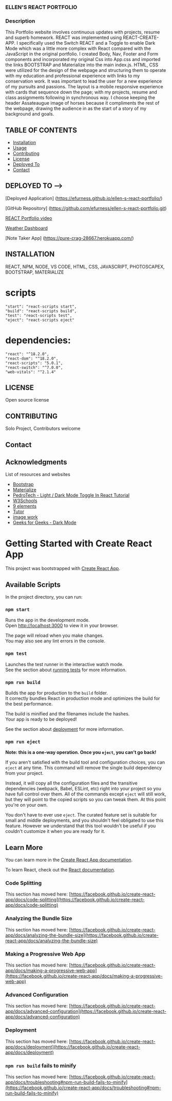 ### ELLEN'S REACT PORTFOLIO

### Description 

This Portfolio website involves continuous updates with projects, resume and superb homework.  REACT was implemented using REACT-CREATE-APP.  I specifically used the Switch REACT and a Toggle to enable Dark Mode which was a little more complex with React compared with the JavaScript in the original portfolio.  I created Body, Nav, Footer and Form components and incorporated my original Css into App.css and imported the links BOOTSTRAP and Materialize into the main index.js. HTML, CSS were utilized for the design of the webpage and structuring them to operate with my education and professional experience with links to my conservation work.  It was important to lead the user for a new experience of my pursuits and passions.  The layout is a mobile responsive experience with cards that sequence down the page; with my projects, resume and class assignments following in synchronous way.  I choose keeping the header Assateaugue image of horses because it compliments the rest of the webpage, drawing the audience in as the start of a story of my background and goals.  

## TABLE OF CONTENTS 

  - [Installation](#installation)
  - [Usage](#usage)
  - [Contributing](#contributing)
  - [License](#license)
  - [Deployed To ](#deployed-to)
  - [Contact](#contact)

## DEPLOYED TO -->

[Deployed Application] (https://efurness.github.io/ellen-s-react-portfolio/)

[GitHub Repository] (https://github.com/efurness/ellen-s-react-portfolio.git)

[REACT Portfolio video](https://drive.google.com/file/d/1liT3HqmMf0d80cbPE2mo1DH5v5gsT30y/view) 

[Weather Dashboard](assets/images/weather.png) 

[Note Taker App] (https://pure-crag-28667.herokuapp.com/)


## INSTALLATION 

REACT, NPM, NODE, VS CODE, HTML, CSS, JAVASCRIPT, PHOTOSCAPEX, BOOTSTRAP, MATERIALIZE

# scripts
    "start": "react-scripts start",
    "build": "react-scripts build",
    "test": "react-scripts test",
    "eject": "react-scripts eject"
# dependencies:
    "react": "^18.2.0",
    "react-dom": "^18.2.0",
    "react-scripts": "5.0.1",
    "react-switch": "^7.0.0",
    "web-vitals": "^2.1.4"

## LICENSE 

Open source license

## CONTRIBUTING 

Solo Project, Contributors welcome

## Contact

<!-- * For additional help or questions about collaboration, please reach out to [Ellen.Furness@du.edu] -->

<!-- * Follow me on Github at [efurness](http://github.com/efurness) -->

## Acknowledgments

List of resources and websites

* [Bootstrap](https://getbootstrap.com/)
* [Materialize](https://materializecss.com/)
* [PedroTech - Light / Dark Mode Toggle In React Tutorial ](https://youtu.be/VzF2iTTc0MA)
* [W3Schools](https://www.w3schools.com/)
* [9 elements](https://9elements.com/)
* [Tutor](https://bootcampspot.com/)
* [image work](https://photoscapex.com/)
* [Geeks for Geeks - Dark Mode](https://www.geeksforgeeks.org/)


# Getting Started with Create React App

This project was bootstrapped with [Create React App](https://github.com/facebook/create-react-app).

## Available Scripts

In the project directory, you can run:

### `npm start`

Runs the app in the development mode.\
Open [http://localhost:3000](http://localhost:3000) to view it in your browser.

The page will reload when you make changes.\
You may also see any lint errors in the console.

### `npm test`

Launches the test runner in the interactive watch mode.\
See the section about [running tests](https://facebook.github.io/create-react-app/docs/running-tests) for more information.

### `npm run build`

Builds the app for production to the `build` folder.\
It correctly bundles React in production mode and optimizes the build for the best performance.

The build is minified and the filenames include the hashes.\
Your app is ready to be deployed!

See the section about [deployment](https://facebook.github.io/create-react-app/docs/deployment) for more information.

### `npm run eject`

**Note: this is a one-way operation. Once you `eject`, you can't go back!**

If you aren't satisfied with the build tool and configuration choices, you can `eject` at any time. This command will remove the single build dependency from your project.

Instead, it will copy all the configuration files and the transitive dependencies (webpack, Babel, ESLint, etc) right into your project so you have full control over them. All of the commands except `eject` will still work, but they will point to the copied scripts so you can tweak them. At this point you're on your own.

You don't have to ever use `eject`. The curated feature set is suitable for small and middle deployments, and you shouldn't feel obligated to use this feature. However we understand that this tool wouldn't be useful if you couldn't customize it when you are ready for it.

## Learn More

You can learn more in the [Create React App documentation](https://facebook.github.io/create-react-app/docs/getting-started).

To learn React, check out the [React documentation](https://reactjs.org/).

### Code Splitting

This section has moved here: [https://facebook.github.io/create-react-app/docs/code-splitting](https://facebook.github.io/create-react-app/docs/code-splitting)

### Analyzing the Bundle Size

This section has moved here: [https://facebook.github.io/create-react-app/docs/analyzing-the-bundle-size](https://facebook.github.io/create-react-app/docs/analyzing-the-bundle-size)

### Making a Progressive Web App

This section has moved here: [https://facebook.github.io/create-react-app/docs/making-a-progressive-web-app](https://facebook.github.io/create-react-app/docs/making-a-progressive-web-app)

### Advanced Configuration

This section has moved here: [https://facebook.github.io/create-react-app/docs/advanced-configuration](https://facebook.github.io/create-react-app/docs/advanced-configuration)

### Deployment

This section has moved here: [https://facebook.github.io/create-react-app/docs/deployment](https://facebook.github.io/create-react-app/docs/deployment)

### `npm run build` fails to minify

This section has moved here: [https://facebook.github.io/create-react-app/docs/troubleshooting#npm-run-build-fails-to-minify](https://facebook.github.io/create-react-app/docs/troubleshooting#npm-run-build-fails-to-minify)
